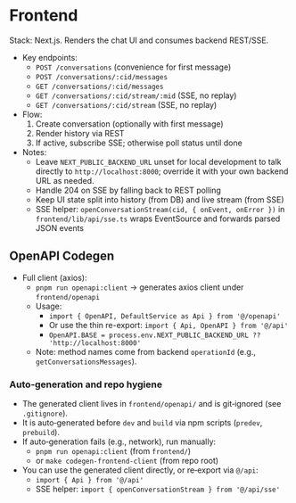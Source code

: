 # Frontend

Stack: Next.js. Renders the chat UI and consumes backend REST/SSE.

- Key endpoints:
  - `POST /conversations` (convenience for first message)
  - `POST /conversations/:cid/messages`
  - `GET /conversations/:cid/messages`
  - `GET /conversations/:cid/stream/:mid` (SSE, no replay)
  - `GET /conversations/:cid/stream` (SSE, no replay)
- Flow:
  1) Create conversation (optionally with first message)
  2) Render history via REST
  3) If active, subscribe SSE; otherwise poll status until done
- Notes:
  - Leave `NEXT_PUBLIC_BACKEND_URL` unset for local development to talk directly to `http://localhost:8000`; override it with your own backend URL as needed.
  - Handle 204 on SSE by falling back to REST polling
  - Keep UI state split into history (from DB) and live stream (from SSE)
  - SSE helper: `openConversationStream(cid, { onEvent, onError })` in `frontend/lib/api/sse.ts` wraps EventSource and forwards parsed JSON events

## OpenAPI Codegen

- Full client (axios):
  - `pnpm run openapi:client` → generates axios client under `frontend/openapi`
  - Usage:
    - `import { OpenAPI, DefaultService as Api } from '@/openapi'`
    - Or use the thin re-export: `import { Api, OpenAPI } from '@/api'`
    - `OpenAPI.BASE = process.env.NEXT_PUBLIC_BACKEND_URL ?? 'http://localhost:8000'`
  - Note: method names come from backend `operationId` (e.g., `getConversationsMessages`).

### Auto‑generation and repo hygiene

- The generated client lives in `frontend/openapi/` and is git‑ignored (see `.gitignore`).
- It is auto‑generated before `dev` and `build` via npm scripts (`predev`, `prebuild`).
- If auto‑generation fails (e.g., network), run manually:
  - `pnpm run openapi:client` (from `frontend/`)
  - or `make codegen-frontend-client` (from repo root)
- You can use the generated client directly, or re‑export via `@/api`:
  - `import { Api } from '@/api'`
  - SSE helper: `import { openConversationStream } from '@/api/sse'`
